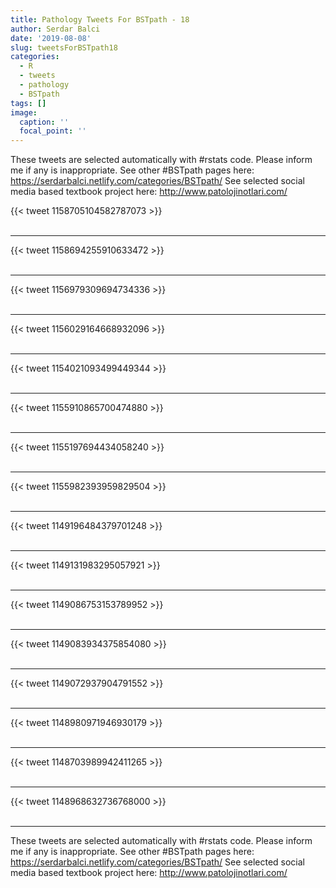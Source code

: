 ```yaml
---
title: Pathology Tweets For BSTpath - 18
author: Serdar Balci
date: '2019-08-08'
slug: tweetsForBSTpath18
categories:
  - R
  - tweets
  - pathology
  - BSTpath
tags: []
image:
  caption: ''
  focal_point: ''
---
```



These tweets are selected automatically with #rstats code. Please inform me if any is inappropriate.
See other #BSTpath pages here: https://serdarbalci.netlify.com/categories/BSTpath/ 
See selected social media based textbook project here: http://www.patolojinotlari.com/

{{< tweet 1158705104582787073 >}}
<br>
<br>
<hr>
{{< tweet 1158694255910633472 >}}
<br>
<br>
<hr>
{{< tweet 1156979309694734336 >}}
<br>
<br>
<hr>
{{< tweet 1156029164668932096 >}}
<br>
<br>
<hr>
{{< tweet 1154021093499449344 >}}
<br>
<br>
<hr>
{{< tweet 1155910865700474880 >}}
<br>
<br>
<hr>
{{< tweet 1155197694434058240 >}}
<br>
<br>
<hr>
{{< tweet 1155982393959829504 >}}
<br>
<br>
<hr>
{{< tweet 1149196484379701248 >}}
<br>
<br>
<hr>
{{< tweet 1149131983295057921 >}}
<br>
<br>
<hr>
{{< tweet 1149086753153789952 >}}
<br>
<br>
<hr>
{{< tweet 1149083934375854080 >}}
<br>
<br>
<hr>
{{< tweet 1149072937904791552 >}}
<br>
<br>
<hr>
{{< tweet 1148980971946930179 >}}
<br>
<br>
<hr>
{{< tweet 1148703989942411265 >}}
<br>
<br>
<hr>
{{< tweet 1148968632736768000 >}}
<br>
<br>
<hr>


These tweets are selected automatically with #rstats code. Please inform me if any is inappropriate.
See other #BSTpath pages here: https://serdarbalci.netlify.com/categories/BSTpath/ 
See selected social media based textbook project here: http://www.patolojinotlari.com/

